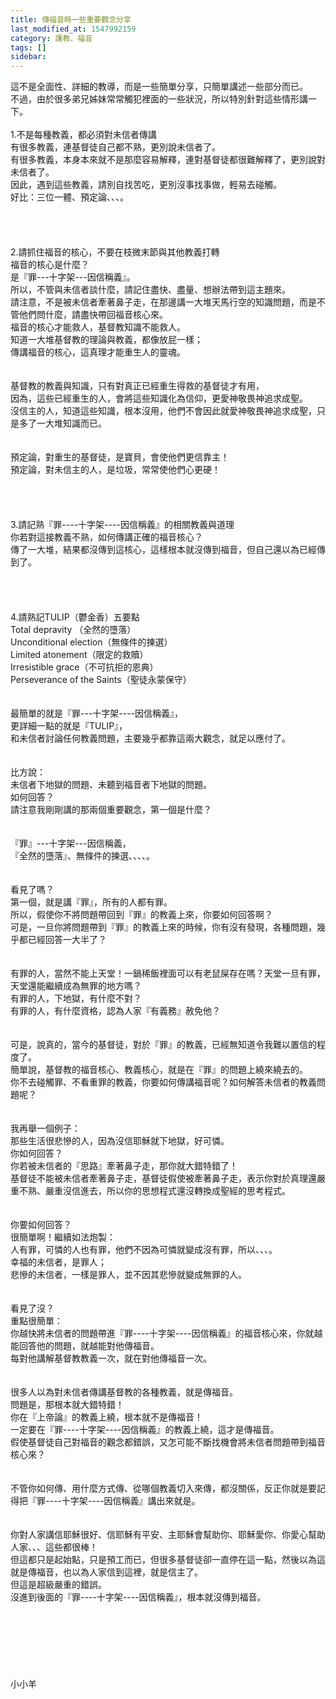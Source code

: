 ```yaml
---
title: 傳福音時一些重要觀念分享
last_modified_at: 1547992159
category: 護教、福音
tags: []
sidebar: 
---
```


<p>這不是全面性、詳細的教導，而是一些簡單分享，只簡單講述一些部分而已。<br/>不過，由於很多弟兄姊妹常常觸犯裡面的一些狀況，所以特別針對這些情形講一下。<br/><!--more--><br/>1.不是每種教義，都必須對未信者傳講<br/>有很多教義，連基督徒自己都不熟，更別說未信者了。<br/>有很多教義，本身本來就不是那麼容易解釋，連對基督徒都很難解釋了，更別說對未信者了。<br/>因此，遇到這些教義，請別自找苦吃，更別沒事找事做，輕易去碰觸。<br/>好比：三位一體、預定論、、、。<br/><br/><br/><br/><br/>2.請抓住福音的核心，不要在枝微末節與其他教義打轉<br/>福音的核心是什麼？<br/>是『罪---十字架---因信稱義』。<br/>所以，不管與未信者談什麼，請記住盡快、盡量、想辦法帶到這主題來。<br/>請注意，不是被未信者牽著鼻子走，在那邊講一大堆天馬行空的知識問題，而是不管他們問什麼，請盡快帶回福音核心來。<br/>福音的核心才能救人，基督教知識不能救人。<br/>知道一大堆基督教的理論與教義，都像放屁一樣；<br/>傳講福音的核心，這真理才能重生人的靈魂。<br/><br/><br/>基督教的教義與知識，只有對真正已經重生得救的基督徒才有用，<br/>因為，這些已經重生的人，會將這些知識化為信仰，更愛神敬畏神追求成聖。<br/>沒信主的人，知道這些知識，根本沒用，他們不會因此就愛神敬畏神追求成聖，只是多了一大堆知識而已。<br/><br/><br/>預定論，對重生的基督徒，是寶貝，會使他們更信靠主！<br/>預定論，對未信主的人，是垃圾，常常使他們心更硬！<br/><br/><br/><br/><br/>3.請記熟『罪----十字架----因信稱義』的相關教義與道理<br/>你若對這接教義不熟，如何傳講正確的福音核心？<br/>傳了一大堆，結果都沒傳到這核心，這樣根本就沒傳到福音，但自己還以為已經傳到了。<br/><br/><br/><br/><br/>4.請熟記TULIP（鬱金香）五要點<br/>Total depravity （全然的墮落）<br/>Unconditional election（無條件的揀選）<br/>Limited atonement（限定的救贖）<br/>Irresistible grace（不可抗拒的恩典）<br/>Perseverance of the Saints（聖徒永蒙保守）<br/><br/><br/>最簡單的就是『罪---十字架----因信稱義』，<br/>更詳細一點的就是『TULIP』，<br/>和未信者討論任何教義問題，主要幾乎都靠這兩大觀念，就足以應付了。<br/><br/><br/>比方說：<br/>未信者下地獄的問題、未聽到福音者下地獄的問題。<br/>如何回答？<br/>請注意我剛剛講的那兩個重要觀念，第一個是什麼？<br/><br/><br/>『罪』---十字架---因信稱義，<br/>『全然的墮落』、無條件的揀選、、、、。<br/><br/><br/>看見了嗎？<br/>第一個，就是講『罪』，所有的人都有罪。 <br/>所以，假使你不將問題帶回到『罪』的教義上來，你要如何回答啊？<br/>可是，一旦你將問題帶到『罪』的教義上來的時候，你有沒有發現，各種問題，幾乎都已經回答一大半了？<br/><br/><br/>有罪的人，當然不能上天堂！一鍋稀飯裡面可以有老鼠屎存在嗎？天堂一旦有罪，天堂還能繼續成為無罪的地方嗎？<br/>有罪的人，下地獄，有什麼不對？<br/>有罪的人，有什麼資格，認為人家『有義務』赦免他？<br/><br/><br/>可是，說真的，當今的基督徒，對於『罪』的教義，已經無知道令我難以置信的程度了。<br/>簡單說，基督教的福音核心、教義核心，就是在『罪』的問題上繞來繞去的。<br/>你不去碰觸罪、不看重罪的教義，你要如何傳講福音呢？如何解答未信者的教義問題呢？<br/><br/><br/>我再舉一個例子：<br/>那些生活很悲慘的人，因為沒信耶穌就下地獄，好可憐。<br/>你如何回答？<br/>你若被未信者的『思路』牽著鼻子走，那你就大錯特錯了！<br/>基督徒不能被未信者牽著鼻子走，基督徒假使被牽著鼻子走，表示你對於真理還嚴重不熟、嚴重沒信進去，所以你的思想程式還沒轉換成聖經的思考程式。<br/><br/><br/>你要如何回答？<br/>很簡單啊！繼續如法炮製：<br/>人有罪，可憐的人也有罪，他們不因為可憐就變成沒有罪，所以、、、。<br/>幸福的未信者，是罪人；<br/>悲慘的未信者，一樣是罪人，並不因其悲慘就變成無罪的人。<br/><br/><br/>看見了沒？<br/>重點很簡單：<br/>你越快將未信者的問題帶進『罪----十字架----因信稱義』的福音核心來，你就越能回答他的問題，就越能對他傳福音。<br/>每對他講解基督教教義一次，就在對他傳福音一次。<br/><br/><br/>很多人以為對未信者傳講基督教的各種教義，就是傳福音。<br/>問題是，那根本就大錯特錯！<br/>你在『上帝論』的教義上繞，根本就不是傳福音！<br/>一定要在『罪----十字架----因信稱義』的教義上繞，這才是傳福音。<br/>假使基督徒自己對福音的觀念都錯誤，又怎可能不斷找機會將未信者問題帶到福音核心來？<br/><br/><br/>不管你如何傳、用什麼方式傳、從哪個教義切入來傳，都沒關係，反正你就是要記得把『罪----十字架----因信稱義』講出來就是。<br/><br/><br/>你對人家講信耶穌很好、信耶穌有平安、主耶穌會幫助你、耶穌愛你、你愛心幫助人家、、、這些都很棒！<br/>但這都只是起始點，只是預工而已，但很多基督徒卻一直停在這一點，然後以為這就是傳福音，也以為人家信到這裡，就是信主了。<br/>但這是超級嚴重的錯誤。<br/>沒進到後面的『罪----十字架----因信稱義』，根本就沒傳到福音。<br/><br/><br/><br/><br/><br/><br/><br/>小小羊<br/><br/><br/><br/><br/><br/>
</p>